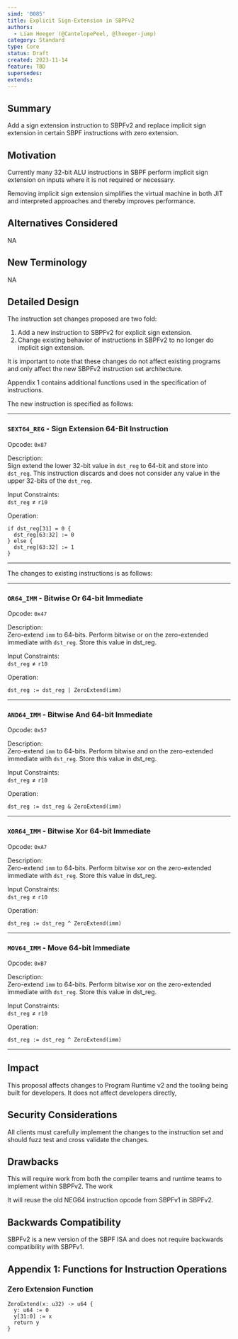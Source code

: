 ```yaml
---
simd: '0085'
title: Explicit Sign-Extension in SBPFv2
authors:
  - Liam Heeger (@CantelopePeel, @lheeger-jump)
category: Standard
type: Core
status: Draft
created: 2023-11-14
feature: TBD
supersedes:
extends:
---
```


## Summary

Add a sign extension instruction to SBPFv2 and replace implicit sign extension
in certain SBPF instructions with zero extension. 

## Motivation

Currently many 32-bit ALU instructions in SBPF perform implicit sign extension 
on inputs where it is not required or necessary.

Removing implicit sign extension simplifies the virtual machine in both JIT and
interpreted approaches and thereby improves performance.

## Alternatives Considered

NA

## New Terminology

NA

## Detailed Design
The instruction set changes proposed are two fold: 

1. Add a new instruction to SBPFv2 for explicit sign extension.
1. Change existing behavior of instructions in SBPFv2 to no longer do implicit
sign extension.

It is important to note that these changes do not affect existing programs and
only affect the new SBPFv2 instruction set architecture.

Appendix 1 contains additional functions used in the specification of 
instructions.

The new instruction is specified as follows:

---
### `SEXT64_REG` - Sign Extension 64-Bit Instruction

Opcode: `0x87`

Description: \
Sign extend the lower 32-bit value in `dst_reg` to 64-bit and store into
`dst_reg`. This instruction discards and does not consider any value in the
upper 32-bits of the `dst_reg`.

Input Constraints: \
$\mathtt{dst\_reg} \neq \mathtt{r10}$

Operation:
```
if dst_reg[31] = 0 {
  dst_reg[63:32] := 0
} else {
  dst_reg[63:32] := 1
}
```
---

The changes to existing instructions is as follows:

---

### `OR64_IMM` - Bitwise Or 64-bit Immediate
Opcode: `0x47`

Description: \
Zero-extend `imm` to 64-bits. Perform bitwise or on the zero-extended immediate
with `dst_reg`. Store this value in dst_reg.

Input Constraints: \
$\mathtt{dst\_reg} \neq \mathtt{r10}$

Operation:
```
dst_reg := dst_reg | ZeroExtend(imm)
```

---

### `AND64_IMM` - Bitwise And 64-bit Immediate
Opcode: `0x57`

Description: \
Zero-extend `imm` to 64-bits. Perform bitwise and on the zero-extended immediate
with `dst_reg`. Store this value in dst_reg.

Input Constraints: \
$\mathtt{dst\_reg} \neq \mathtt{r10}$

Operation:
```
dst_reg := dst_reg & ZeroExtend(imm)
```

---

### `XOR64_IMM` - Bitwise Xor 64-bit Immediate
Opcode: `0xA7`

Description: \
Zero-extend `imm` to 64-bits. Perform bitwise xor on the zero-extended immediate
with `dst_reg`. Store this value in dst_reg.

Input Constraints: \
$\mathtt{dst\_reg} \neq \mathtt{r10}$

Operation:
```
dst_reg := dst_reg ^ ZeroExtend(imm)
```

---

### `MOV64_IMM` - Move 64-bit Immediate
Opcode: `0xB7`

Description: \
Zero-extend `imm` to 64-bits. Perform bitwise xor on the zero-extended immediate
with `dst_reg`. Store this value in dst_reg.

Input Constraints: \
$\mathtt{dst\_reg} \neq \mathtt{r10}$

Operation:
```
dst_reg := dst_reg ^ ZeroExtend(imm)
```

---

## Impact
This proposal affects changes to Program Runtime v2 and the tooling being built
for developers. It does not affect developers directly, 

## Security Considerations
All clients must carefully implement the changes to the instruction set and
should fuzz test and cross validate the changes.

## Drawbacks

This will require work from both the compiler teams and runtime teams to 
implement within SBPFv2. The work 

It will reuse the old NEG64 instruction opcode from SBPFv1 in SBPFv2. 

## Backwards Compatibility 

SBPFv2 is a new version of the SBPF ISA and does not require backwards 
compatibility with SBPFv1.

## Appendix 1: Functions for Instruction Operations

### Zero Extension Function
```
ZeroExtend(x: u32) -> u64 {
  y: u64 := 0
  y[31:0] := x
  return y
}
```